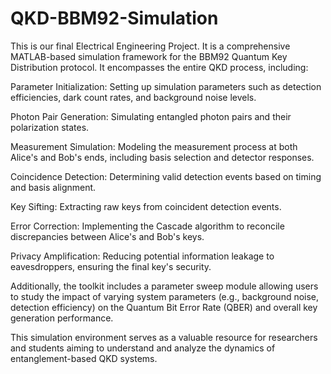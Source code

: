 # QKD-BBM92-Simulation
This is our final Electrical Engineering Project.
It is a comprehensive MATLAB-based simulation framework for the BBM92 Quantum Key Distribution protocol. It encompasses the entire QKD process, including:

Parameter Initialization: Setting up simulation parameters such as detection efficiencies, dark count rates, and background noise levels.

Photon Pair Generation: Simulating entangled photon pairs and their polarization states.

Measurement Simulation: Modeling the measurement process at both Alice's and Bob's ends, including basis selection and detector responses.

Coincidence Detection: Determining valid detection events based on timing and basis alignment.

Key Sifting: Extracting raw keys from coincident detection events.

Error Correction: Implementing the Cascade algorithm to reconcile discrepancies between Alice's and Bob's keys.

Privacy Amplification: Reducing potential information leakage to eavesdroppers, ensuring the final key's security.

Additionally, the toolkit includes a parameter sweep module allowing users to study the impact of varying system parameters (e.g., background noise, detection efficiency) on the Quantum Bit Error Rate (QBER) and overall key generation performance.

This simulation environment serves as a valuable resource for researchers and students aiming to understand and analyze the dynamics of entanglement-based QKD systems.
